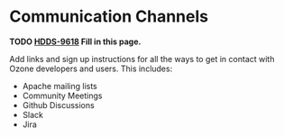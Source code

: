 # Communication Channels

**TODO [HDDS-9618](https://issues.apache.org/jira/browse/HDDS-9618) Fill in this page.**

Add links and sign up instructions for all the ways to get in contact with Ozone developers and users. This includes:

- Apache mailing lists
- Community Meetings
- Github Discussions
- Slack
- Jira
